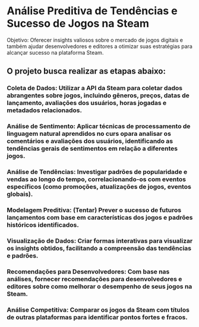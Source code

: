 # Análise Preditiva de Tendências e Sucesso de Jogos na Steam

Objetivo: Oferecer insights valiosos sobre o mercado de jogos digitais e também ajudar desenvolvedores e editores a otimizar suas estratégias para alcançar sucesso na plataforma Steam.


## O projeto busca realizar as etapas abaixo:

### Coleta de Dados: Utilizar a API da Steam para coletar dados abrangentes sobre jogos, incluindo gêneros, preços, datas de lançamento, avaliações dos usuários, horas jogadas e metadados relacionados.

### Análise de Sentimento: Aplicar técnicas de processamento de linguagem natural aprendidos no curs opara analisar os comentários e avaliações dos usuários, identificando as tendências gerais de sentimentos em relação a diferentes jogos.

### Análise de Tendências: Investigar padrões de popularidade e vendas ao longo do tempo, correlacionando-os com eventos específicos (como promoções, atualizações de jogos, eventos globais).

### Modelagem Preditiva: (Tentar) Prever o sucesso de futuros lançamentos com base em características dos jogos e padrões históricos identificados.

### Visualização de Dados: Criar formas interativas para visualizar os insights obtidos, facilitando a compreensão das tendências e padrões.

### Recomendações para Desenvolvedores: Com base nas análises, fornecer recomendações para desenvolvedores e editores sobre como melhorar o desempenho de seus jogos na Steam.

### Análise Competitiva: Comparar os jogos da Steam com títulos de outras plataformas para identificar pontos fortes e fracos.
